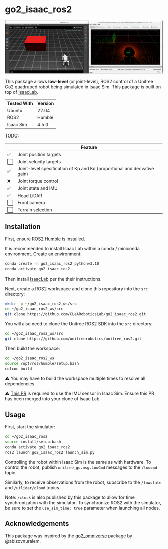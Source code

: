 # go2_isaac_ros2

![screenshot](media/screenshot.png)

This package allows **low-level** (or joint-level), ROS2 control of a Unitree Go2 quadruped robot being simulated in Isaac Sim. This package is built on top of [IsaacLab](https://github.com/isaac-sim/IsaacLab).

| Tested With        | Version   |
|--------------------|----------|
| Ubuntu            | 22.04    |
| ROS2              | Humble   |
| Isaac Sim         | 4.5.0    |

TODO:

|  | Feature                      |
|--------|--------------------------------------|
| ✅ | Joint position targets             |
| ⬜ | Joint velocity targets                |
| ✅ | Joint-level specification of Kp and Kd (proportional and derivative gain) |
| ❌ | Joint torque control   |
| ✅ | Joint state and IMU      |
| ✅ | Head LiDAR  |
| ⬜ | Front camera      |
| ⬜ | Terrain selection |

## Installation

First, ensure [ROS2 Humble](https://docs.ros.org/en/humble/Installation/Ubuntu-Install-Debs.html) is installed.

It is recommended to install Isaac Lab within a conda / miniconda environment. Create an environment:

```bash
conda create -n go2_isaac_ros2 python=3.10
conda activate go2_isaac_ros2
```

Then install [IsaacLab](https://github.com/isaac-sim/IsaacLab) per the their instructions.

Next, create a ROS2 workspace and clone this repository into the `src` directory:

```bash
mkdir -p ~/go2_isaac_ros2_ws/src
cd ~/go2_isaac_ros2_ws/src
git clone https://github.com/CLeARoboticsLab/go2_isaac_ros2.git
```

You will also need to clone the Unitree ROS2 SDK into the `src` directory:

```bash
cd ~/go2_isaac_ros2_ws/src
git clone https://github.com/unitreerobotics/unitree_ros2.git
```

Then build the workspace:

```bash
cd ~/go2_isaac_ros2_ws
source /opt/ros/humble/setup.bash
colcon build
```

⚠️ You may have to build the workspace multiple times to resolve all dependencies.

⚠️ [This PR](https://github.com/isaac-sim/IsaacLab/pull/1809) is required to use the IMU sensor in Isaac Sim. Ensure this PR has been merged into your clone of Isaac Lab.

## Usage

First, start the simulator:

```bash
cd ~/go2_isaac_ros2
source install/setup.bash
conda activate go2_isaac_ros2
ros2 launch go2_isaac_ros2 launch_sim.py
```

Controlling the robot within Isaac Sim is the same as with hardware. To control the robot, publish `unitree_go.msg.LowCmd` messages to the `/lowcmd` topic.

Similarly, to receive observations from the robot, subscribe to the `/lowstate` and `/utlidar/cloud` topics.

Note: `/clock` is also published by this package to allow for time synchronization with the simulator. To synchronize ROS2 with the simulator, be sure to set the `use_sim_time: true` parameter when launching all nodes.

## Acknowledgements

This package was inspired by the [go2_omniverse](https://github.com/abizovnuralem/go2_omniverse) package by @abizovnuralem.